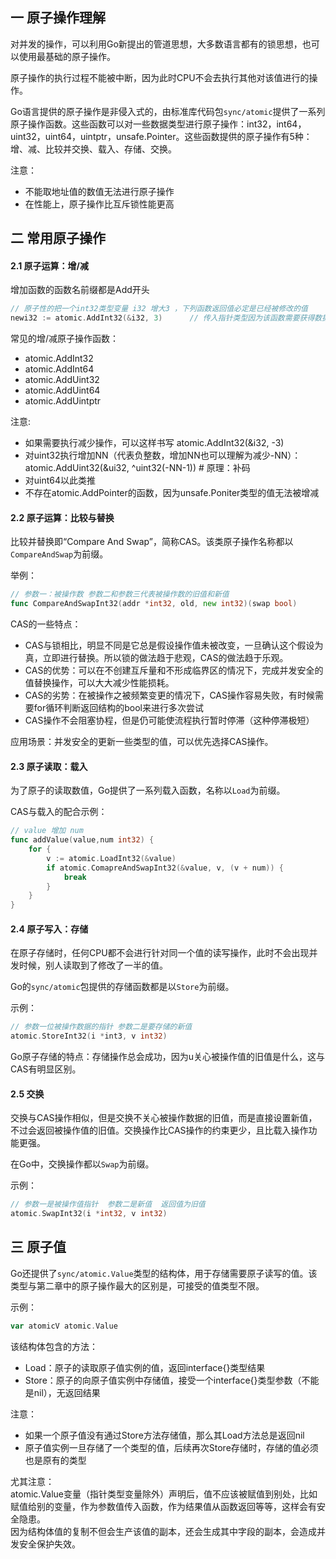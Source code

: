 ## 一 原子操作理解

对并发的操作，可以利用Go新提出的管道思想，大多数语言都有的锁思想，也可以使用最基础的原子操作。  

原子操作的执行过程不能被中断，因为此时CPU不会去执行其他对该值进行的操作。  

Go语言提供的原子操作是非侵入式的，由标准库代码包`sync/atomic`提供了一系列原子操作函数。这些函数可以对一些数据类型进行原子操作：int32，int64，uint32，uint64，uintptr，unsafe.Pointer。这些函数提供的原子操作有5种：增、减、比较并交换、载入、存储、交换。  

注意：
- 不能取地址值的数值无法进行原子操作
- 在性能上，原子操作比互斥锁性能更高 

## 二 常用原子操作

#### 2.1 原子运算：增/减

增加函数的函数名前缀都是Add开头

```go
// 原子性的把一个int32类型变量 i32 增大3 ，下列函数返回值必定是已经被修改的值
newi32 := atomic.AddInt32(&i32, 3)      // 传入指针类型因为该函数需要获得数据的内存位置，以施加特殊的CPU指令
```

常见的增/减原子操作函数：
- atomic.AddInt32
- atomic.AddInt64
- atomic.AddUint32
- atomic.AddUint64
- atomic.AddUintptr

注意:
- 如果需要执行减少操作，可以这样书写 atomic.AddInt32(&i32, -3)
- 对uint32执行增加NN（代表负整数，增加NN也可以理解为减少-NN）：atomic.AddUint32(&ui32, ^uint32(-NN-1))  # 原理：补码
- 对uint64以此类推
- 不存在atomic.AddPointer的函数，因为unsafe.Poniter类型的值无法被增减

#### 2.2 原子运算：比较与替换

比较并替换即“Compare And Swap”，简称CAS。该类原子操作名称都以`CompareAndSwap`为前缀。   

举例：
```go
// 参数一：被操作数 参数二和参数三代表被操作数的旧值和新值
func CompareAndSwapInt32(addr *int32, old, new int32)(swap bool)
```
CAS的一些特点：
- CAS与锁相比，明显不同是它总是假设操作值未被改变，一旦确认这个假设为真，立即进行替换。所以锁的做法趋于悲观，CAS的做法趋于乐观。  
- CAS的优势：可以在不创建互斥量和不形成临界区的情况下，完成并发安全的值替换操作，可以大大减少性能损耗。  
- CAS的劣势：在被操作之被频繁变更的情况下，CAS操作容易失败，有时候需要for循环判断返回结构的bool来进行多次尝试 
- CAS操作不会阻塞协程，但是仍可能使流程执行暂时停滞（这种停滞极短）

应用场景：并发安全的更新一些类型的值，可以优先选择CAS操作。  

#### 2.3 原子读取：载入

为了原子的读取数值，Go提供了一系列载入函数，名称以`Load`为前缀。   

CAS与载入的配合示例：
```go
// value 增加 num
func addValue(value,num int32) {
    for {
        v := atomic.LoadInt32(&value)
        if atomic.ComapreAndSwapInt32(&value, v, (v + num)) {
            break
        }
    }
}
```

#### 2.4 原子写入：存储

在原子存储时，任何CPU都不会进行针对同一个值的读写操作，此时不会出现并发时候，别人读取到了修改了一半的值。

Go的`sync/atomic`包提供的存储函数都是以`Store`为前缀。  

示例：
```go
// 参数一位被操作数据的指针 参数二是要存储的新值
atomic.StoreInt32(i *int3, v int32)     
```

Go原子存储的特点：存储操作总会成功，因为u关心被操作值的旧值是什么，这与CAS有明显区别。  

#### 2.5 交换

交换与CAS操作相似，但是交换不关心被操作数据的旧值，而是直接设置新值，不过会返回被操作值的旧值。交换操作比CAS操作的约束更少，且比载入操作功能更强。  

在Go中，交换操作都以`Swap`为前缀。  

示例：
```go
// 参数一是被操作值指针  参数二是新值  返回值为旧值
atomic.SwapInt32(i *int32, v int32)         
```

## 三 原子值 

Go还提供了`sync/atomic.Value`类型的结构体，用于存储需要原子读写的值。该类型与第二章中的原子操作最大的区别是，可接受的值类型不限。 

示例：
```go
var atomicV atomic.Value
```

该结构体包含的方法：
- Load：原子的读取原子值实例的值，返回interface{}类型结果
- Store：原子的向原子值实例中存储值，接受一个interface{}类型参数（不能是nil），无返回结果

注意：
- 如果一个原子值没有通过Store方法存储值，那么其Load方法总是返回nil  
- 原子值实例一旦存储了一个类型的值，后续再次Store存储时，存储的值必须也是原有的类型

尤其注意：  
atomic.Value变量（指针类型变量除外）声明后，值不应该被赋值到别处，比如赋值给别的变量，作为参数值传入函数，作为结果值从函数返回等等，这样会有安全隐患。  
因为结构体值的复制不但会生产该值的副本，还会生成其中字段的副本，会造成并发安全保护失效。  